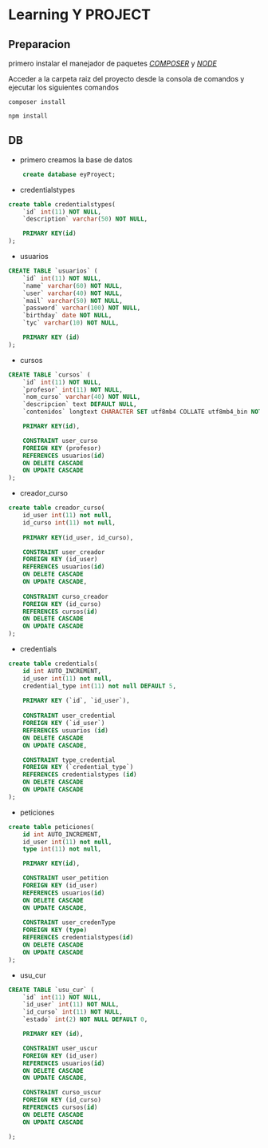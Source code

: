 # Learning Y PROJECT

## Preparacion

primero instalar el manejador de paquetes [_COMPOSER_](https://getcomposer.org/) y [_NODE_](https://nodejs.org/en)

Acceder a la carpeta raiz del proyecto desde la consola de comandos y ejecutar los siguientes comandos

```batch
composer install
```

```batch
npm install
```

## DB

- primero creamos la base de datos

```sql
    create database eyProyect;
```

- credentialstypes

```sql
create table credentialstypes(
    `id` int(11) NOT NULL,
    `description` varchar(50) NOT NULL,

    PRIMARY KEY(id)
);
```

- usuarios

```sql
CREATE TABLE `usuarios` (
    `id` int(11) NOT NULL,
    `name` varchar(60) NOT NULL,
    `user` varchar(40) NOT NULL,
    `mail` varchar(50) NOT NULL,
    `password` varchar(100) NOT NULL,
    `birthday` date NOT NULL,
    `tyc` varchar(10) NOT NULL,

    PRIMARY KEY (id)
);
```

- cursos

```sql
CREATE TABLE `cursos` (
    `id` int(11) NOT NULL,
    `profesor` int(11) NOT NULL,
    `nom_curso` varchar(40) NOT NULL,
    `descripcion` text DEFAULT NULL,
    `contenidos` longtext CHARACTER SET utf8mb4 COLLATE utf8mb4_bin NOT NULL DEFAULT '{["0": "sin contenidos"]}' CHECK (json_valid(`contenidos`)) ,

    PRIMARY KEY(id),

    CONSTRAINT user_curso
    FOREIGN KEY (profesor)
    REFERENCES usuarios(id)
    ON DELETE CASCADE
    ON UPDATE CASCADE
);
```

- creador_curso

```sql
create table creador_curso( 
    id_user int(11) not null, 
    id_curso int(11) not null, 
    
    PRIMARY KEY(id_user, id_curso), 

    CONSTRAINT user_creador 
    FOREIGN KEY (id_user) 
    REFERENCES usuarios(id)
    ON DELETE CASCADE
    ON UPDATE CASCADE, 
    
    CONSTRAINT curso_creador 
    FOREIGN KEY (id_curso) 
    REFERENCES cursos(id) 
    ON DELETE CASCADE
    ON UPDATE CASCADE
);
```

- credentials

```sql
create table credentials(
    id int AUTO_INCREMENT,
    id_user int(11) not null,
    credential_type int(11) not null DEFAULT 5,
    
    PRIMARY KEY (`id`, `id_user`),
    
    CONSTRAINT user_credential
    FOREIGN KEY (`id_user`) 
    REFERENCES usuarios (id)
    ON DELETE CASCADE
    ON UPDATE CASCADE,

    CONSTRAINT type_credential
    FOREIGN KEY (`credential_type`) 
    REFERENCES credentialstypes (id)
    ON DELETE CASCADE
    ON UPDATE CASCADE
);
```

- peticiones

```sql
create table peticiones( 
    id int AUTO_INCREMENT,
    id_user int(11) not null, 
    type int(11) not null, 

    PRIMARY KEY(id), 

    CONSTRAINT user_petition 
    FOREIGN KEY (id_user) 
    REFERENCES usuarios(id)
    ON DELETE CASCADE
    ON UPDATE CASCADE, 
    
    CONSTRAINT user_credenType 
    FOREIGN KEY (type) 
    REFERENCES credentialstypes(id) 
    ON DELETE CASCADE
    ON UPDATE CASCADE
);
```

- usu_cur

```sql
CREATE TABLE `usu_cur` (
    `id` int(11) NOT NULL,
    `id_user` int(11) NOT NULL,
    `id_curso` int(11) NOT NULL,
    `estado` int(2) NOT NULL DEFAULT 0,

    PRIMARY KEY (id),

    CONSTRAINT user_uscur
    FOREIGN KEY (id_user)
    REFERENCES usuarios(id)
    ON DELETE CASCADE
    ON UPDATE CASCADE,

    CONSTRAINT curso_uscur
    FOREIGN KEY (id_curso)
    REFERENCES cursos(id)
    ON DELETE CASCADE
    ON UPDATE CASCADE

);
```
